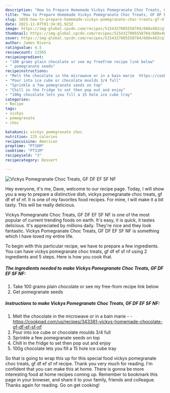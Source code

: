 ```yaml
---
description: "How to Prepare Homemade Vickys Pomegranate Choc Treats, GF DF EF SF NF"
title: "How to Prepare Homemade Vickys Pomegranate Choc Treats, GF DF EF SF NF"
slug: 1858-how-to-prepare-homemade-vickys-pomegranate-choc-treats-gf-df-ef-sf-nf
date: 2021-11-07T01:34:01.923Z
image: https://img-global.cpcdn.com/recipes/5154327805558784/680x482cq70/vickys-pomegranate-choc-treats-gf-df-ef-sf-nf-recipe-main-photo.jpg
thumbnail: https://img-global.cpcdn.com/recipes/5154327805558784/680x482cq70/vickys-pomegranate-choc-treats-gf-df-ef-sf-nf-recipe-main-photo.jpg
cover: https://img-global.cpcdn.com/recipes/5154327805558784/680x482cq70/vickys-pomegranate-choc-treats-gf-df-ef-sf-nf-recipe-main-photo.jpg
author: James Rivera
ratingvalue: 4.5
reviewcount: 11565
recipeingredient:
- "100 grams plain chocolate or see my freefrom recipe link below"
- " pomegranate seeds"
recipeinstructions:
- "Melt the chocolate in the microwave or in a bain marie  https://cookpad.com/us/recipes/343381-vickys-homemade-chocolate-gf-df-ef-sf-nf"
- "Pour into ice cube or chocolate moulds 3/4 full"
- "Sprinkle a few pomegranate seeds on top"
- "Chill in the fridge to set then pop out and enjoy"
- "100g chocolate lets you fill a 15 hole ice cube tray"
categories:
- Recipe
tags:
- vickys
- pomegranate
- choc

katakunci: vickys pomegranate choc 
nutrition: 225 calories
recipecuisine: American
preptime: "PT16M"
cooktime: "PT31M"
recipeyield: "3"
recipecategory: Dessert

---
```



![Vickys Pomegranate Choc Treats, GF DF EF SF NF](https://img-global.cpcdn.com/recipes/5154327805558784/680x482cq70/vickys-pomegranate-choc-treats-gf-df-ef-sf-nf-recipe-main-photo.jpg)

Hey everyone, it's me, Dave, welcome to our recipe page. Today, I will show you a way to prepare a distinctive dish, vickys pomegranate choc treats, gf df ef sf nf. It is one of my favorites food recipes. For mine, I will make it a bit tasty. This will be really delicious.



Vickys Pomegranate Choc Treats, GF DF EF SF NF is one of the most popular of current trending foods on earth. It's easy, it is quick, it tastes delicious. It's appreciated by millions daily. They're nice and they look fantastic. Vickys Pomegranate Choc Treats, GF DF EF SF NF is something which I have loved my entire life.


To begin with this particular recipe, we have to prepare a few ingredients. You can have vickys pomegranate choc treats, gf df ef sf nf using 2 ingredients and 5 steps. Here is how you cook that.

<!--inarticleads1-->

##### The ingredients needed to make Vickys Pomegranate Choc Treats, GF DF EF SF NF:

1. Take 100 grams plain chocolate or see my free-from recipe link below
1. Get  pomegranate seeds




<!--inarticleads2-->

##### Instructions to make Vickys Pomegranate Choc Treats, GF DF EF SF NF:

1. Melt the chocolate in the microwave or in a bain marie -  - https://cookpad.com/us/recipes/343381-vickys-homemade-chocolate-gf-df-ef-sf-nf
1. Pour into ice cube or chocolate moulds 3/4 full
1. Sprinkle a few pomegranate seeds on top
1. Chill in the fridge to set then pop out and enjoy
1. 100g chocolate lets you fill a 15 hole ice cube tray




So that is going to wrap this up for this special food vickys pomegranate choc treats, gf df ef sf nf recipe. Thank you very much for reading. I'm confident that you can make this at home. There is gonna be more interesting food at home recipes coming up. Remember to bookmark this page in your browser, and share it to your family, friends and colleague. Thanks again for reading. Go on get cooking!
